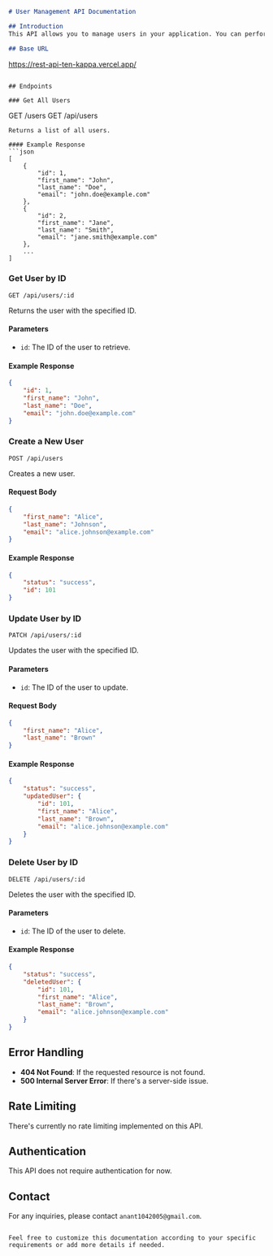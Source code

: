 
```markdown
# User Management API Documentation

## Introduction
This API allows you to manage users in your application. You can perform CRUD operations (Create, Read, Update, Delete) on user data stored in a JSON file.

## Base URL
```
https://rest-api-ten-kappa.vercel.app/
```

## Endpoints

### Get All Users
```
GET /users
GET /api/users
```
Returns a list of all users.

#### Example Response
```json
[
    {
        "id": 1,
        "first_name": "John",
        "last_name": "Doe",
        "email": "john.doe@example.com"
    },
    {
        "id": 2,
        "first_name": "Jane",
        "last_name": "Smith",
        "email": "jane.smith@example.com"
    },
    ...
]
```

### Get User by ID
```
GET /api/users/:id
```
Returns the user with the specified ID.

#### Parameters
- `id`: The ID of the user to retrieve.

#### Example Response
```json
{
    "id": 1,
    "first_name": "John",
    "last_name": "Doe",
    "email": "john.doe@example.com"
}
```

### Create a New User
```
POST /api/users
```
Creates a new user.

#### Request Body
```json
{
    "first_name": "Alice",
    "last_name": "Johnson",
    "email": "alice.johnson@example.com"
}
```

#### Example Response
```json
{
    "status": "success",
    "id": 101
}
```

### Update User by ID
```
PATCH /api/users/:id
```
Updates the user with the specified ID.

#### Parameters
- `id`: The ID of the user to update.

#### Request Body
```json
{
    "first_name": "Alice",
    "last_name": "Brown"
}
```

#### Example Response
```json
{
    "status": "success",
    "updatedUser": {
        "id": 101,
        "first_name": "Alice",
        "last_name": "Brown",
        "email": "alice.johnson@example.com"
    }
}
```

### Delete User by ID
```
DELETE /api/users/:id
```
Deletes the user with the specified ID.

#### Parameters
- `id`: The ID of the user to delete.

#### Example Response
```json
{
    "status": "success",
    "deletedUser": {
        "id": 101,
        "first_name": "Alice",
        "last_name": "Brown",
        "email": "alice.johnson@example.com"
    }
}
```

## Error Handling
- **404 Not Found**: If the requested resource is not found.
- **500 Internal Server Error**: If there's a server-side issue.

## Rate Limiting
There's currently no rate limiting implemented on this API.

## Authentication
This API does not require authentication for now.

## Contact
For any inquiries, please contact `anant1042005@gmail.com`.
```

Feel free to customize this documentation according to your specific requirements or add more details if needed.